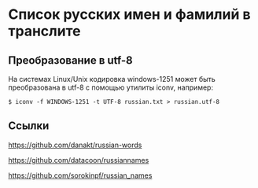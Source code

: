 
# Список русских имен и фамилий в транслите



## Преобразование в utf-8

На системах Linux/Unix кодировка windows-1251 может быть преобразована в utf-8 с помощью утилиты iconv, например:
```
$ iconv -f WINDOWS-1251 -t UTF-8 russian.txt > russian.utf-8
```

## Ссылки

https://github.com/danakt/russian-words

https://github.com/datacoon/russiannames

https://github.com/sorokinpf/russian_names

